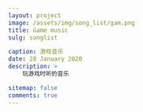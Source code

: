 ```yaml
---
layout: project
image: /assets/img/song_list/gam.png
title: Game music
sulg: songlist

caption: 游戏音乐
date: 28 January 2020
description: >
    玩游戏时听的音乐

sitemap: false
comments: true
---
```


<script type='text/javascript' src='/assets/aplayer/jquery.min.js'></script>
<link rel="stylesheet" href="/assets/aplayer/APlayer.min.css">
<div id="aplayer"></div>
<script src="/assets/aplayer/APlayer.min.js"></script>


<!-- <script type='text/javascript' src='https://api88.net/api/play/js/?id=4139958112&type=songlist&music=qqmusic&listMaxHeight=500'></script> -->
<script>
    $(() => {
        $.ajax({
            type: "GET",
            url:'/assets/js/game_music.json',
            dataType: 'json',
            success: function (result) {
                var ap = new APlayer({
                    element: document.getElementById('aplayer'),
                    lrcType: 3,
                    volume: 1,
                    mutex: true,
                    fixed: false,
                    theme: '#32CD32',
                    autoplay: false,
                    order: 'list',
                    listFolded:false,
                    audio: result.Body,
                });
            }
        });
    });
</script>
